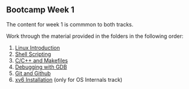 ## Bootcamp Week 1

The content for week 1 is commmon to both tracks.

Work through the material provided in the folders in the following order:

1. [Linux Introduction](linux/README.md)
2. [Shell Scripting](shell_scripting/README.md)
3. [C/C++ and Makefiles](cpp_makefiles/README.md)
4. [Debugging with GDB](Debugging_with_GDB/README.md)
5. [Git and Github](Git_and_Github/README.md)
6. [xv6 Installation](xv6_Installation/README.md) (only for OS Internals track)